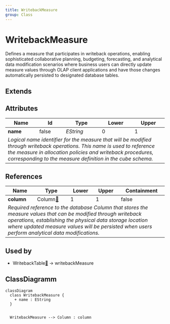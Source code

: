 ```yaml
---
title: WritebackMeasure
group: Class
---
```


# WritebackMeasure<a name="class-writebackmeasure"></a>

Defines a measure that participates in writeback operations, enabling sophisticated collaborative planning, budgeting, forecasting, and analytical data modification scenarios where business users can directly update measure values through OLAP client applications and have those changes automatically persisted to designated database tables.
## Extends

## Attributes

<table>
  <thead>
    <tr>
      <th>Name</th>
      <th>Id</th>
      <th>Type</th>
      <th>Lower</th>
      <th>Upper</th>
    </tr>
  </thead>
  <tbody>
    <tr>
      <td><strong>name</strong></td>
      <td>false</td>
      <td><em>EString</em></td>
      <td>0</td>
      <td>1</td>
    </tr>
    <tr>
      <td colspan="5"><em>Logical name identifier for the measure that will be modified through writeback operations. This name is used to reference the measure in allocation policies and writeback procedures, corresponding to the measure definition in the cube schema.</em></td>
    </tr>
  </tbody>
</table>

## References

<table>
  <thead>
    <tr>
      <th>Name</th>
      <th>Type</th>
      <th>Lower</th>
      <th>Upper</th>
      <th>Containment</th>
    </tr>
  </thead>
  <tbody>
    <tr>
      <td><strong>column</strong></td>
      <td>Column<a href="./class-Column">🔗</a></td>
      <td>1</td>
      <td>1</td>
      <td>false</td>
    </tr>
    <tr>
      <td colspan="5"><em>Required reference to the database Column that stores the measure values that can be modified through writeback operations, establishing the physical data storage location where updated measure values will be persisted when users perform analytical data modifications.</em></td>
    </tr>
  </tbody>
</table>



## Used by

- WritebackTable[🔗](./class-WritebackTable) → writebackMeasure

## ClassDiagramm

```mermaid
classDiagram
  class WritebackMeasure {
    + name : EString
  }


  WritebackMeasure --> Column : column

```

